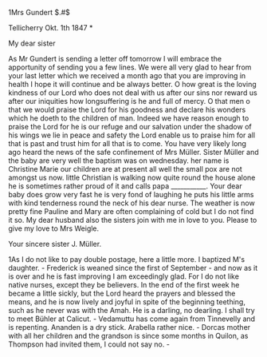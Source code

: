 1Mrs Gundert $.#$

 Tellicherry Okt. 1th 1847
 <Friday>*

My dear sister

As Mr Gundert is sending a letter off tomorrow I will embrace the apportunity of sending you a few lines. We were all very glad to hear from your last letter which we received a month ago that you are improving in health I hope it will continue and be always better. O how great is the loving kindness of our Lord who does not deal with us after our sins nor reward us after our iniquities how longsuffering is he and full of mercy. O that men o that we would praise the Lord for his goodness and declare his wonders which he doeth to the children of man. Indeed we have reason enough to praise the Lord for he is our refuge and our salvation under the shadow of his wings we lie in peace and safety the Lord enable us to praise him for all that is past and trust him for all that is to come. You have very likely long ago heard the news of the safe confinement of Mrs Müller. Sister Müller and the baby are very well the baptism was on wednesday. her name is Christine Marie our children are at present all well the small pox are not amongst us now. little Christian is walking now quite round the house alone he is sometimes rather proud of it and calls papa ___________. 
Your dear baby does grow very fast he is very fond of laughing he puts his little arms with kind tenderness round the neck of his dear nurse. The weather is now pretty fine Pauline and Mary are often complaining of cold but I do not find it so. My dear husband also the sisters join with me in love to you. Please to give my love to Mrs Weigle.

 Your sincere sister
 J. Müller.

1As I do not like to pay double postage, here a little more. I baptized M's daughter. - Frederick is weaned since the first of September - and now as it is over and he is fast improving I am exceedingly glad. For I do not like native nurses, except they be believers. In the end of the first week he became a little sickly, but the Lord heard the prayers and blessed the means, and he is now lively and joyful in spite of the beginning teething, such as he never was with the Amah. He is a darling, no dearling. I shall try to meet Bühler at Calicut. - Vedamuttu has come again from Tinnevelly and is repenting. Ananden is a dry stick. Arabella rather nice. - Dorcas mother with all her children and the grandson is since some months in Quilon, as Thompson had invited them, I could not say no. -


